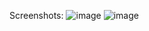 Screenshots:
![image](https://user-images.githubusercontent.com/114328709/193347314-46d7ecc8-469a-45ba-acaa-dd63fa546d57.png)
![image](https://user-images.githubusercontent.com/114328709/193347345-82a4dd6c-096a-4877-9241-3188328c16bb.png)
